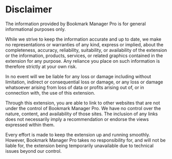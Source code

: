 # Disclaimer

The information provided by Bookmark Manager Pro is for general informational purposes only.

While we strive to keep the information accurate and up to date, we make no representations or warranties of any kind, express or implied, about the completeness, accuracy, reliability, suitability, or availability of the extension or the information, products, services, or related graphics contained in the extension for any purpose. Any reliance you place on such information is therefore strictly at your own risk.

In no event will we be liable for any loss or damage including without limitation, indirect or consequential loss or damage, or any loss or damage whatsoever arising from loss of data or profits arising out of, or in connection with, the use of this extension.

Through this extension, you are able to link to other websites that are not under the control of Bookmark Manager Pro. We have no control over the nature, content, and availability of those sites. The inclusion of any links does not necessarily imply a recommendation or endorse the views expressed within them.

Every effort is made to keep the extension up and running smoothly. However, Bookmark Manager Pro takes no responsibility for, and will not be liable for, the extension being temporarily unavailable due to technical issues beyond our control.
